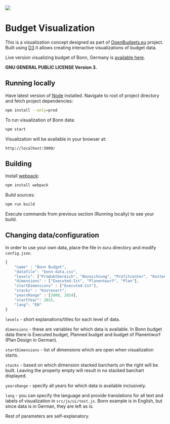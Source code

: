 <img src="https://image.ibb.co/n8gNcw/budget.png" align="center">

# Budget Visualization

This is a visualization concept designed as part of [OpenBudgets.eu](https://openbudgets.eu/) project. Built using [D3](https://d3js.org/) it allows creating interactive visualizations of budget data.

Live version visualizing budget of Bonn, Germany is [available here](https://budget-bonn.herokuapp.com/).

**GNU GENERAL PUBLIC LICENSE Version 3.**

## Running locally

Have latest version of [Node](https://nodejs.org/en/) installed. Navigate to root of project directory and fetch project dependencies:
```bash
npm install --only=prod
```
To run visualization of Bonn data:
```bash
npm start
```
Visualization will be available in your browser at:
```
http://localhost:5000/
```

## Building

Install [webpack](https://webpack.js.org/):

```bash
npm install webpack
```

Build sources:

```bash
npm run build
```
Execute commands from previous section (Running locally) to see your build.


## Changing data/configuration

In order to use your own data, place the file in `data` directory and modify `config.json`.

```js
{
	"name" : "Bonn Budget",
	"datafile": "bonn-data.csv",
	"levels": ["Produktbereich", "Bezeichnung", "Profitcenter", "Kostenart"],
	"dimensions" : ["Executed-Ist", "Planentwurf", "Plan"],
	"startDimensions" : ["Executed-Ist"],
	"stacks" : "Kostenart",
	"yearsRange" : [2008, 2024],
	"startYear": 2015,
	"lang": "EN"
}
```
`levels` - short explanations/titles for each level of data.

`dimensions` - these are variables for which data is available. In Bonn budget data there is Executed budget, Planned budget and budget of Planentwurf (Plan Design in German).

`startDimensions` - list of dimensions which are open when visualization starts.

`stacks` - based on which dimension stacked barcharts on the right will be built. Leaving the property empty will result in no stacked barchart displayed.

`yearsRange` - specify all years for which data is available inclusively.

`lang` - you can specify the language and provide translations for all text and labels of visualization in `src/js/ui/text.js`. Bonn example is in English, but since data is in German, they are left as is.

Rest of parameters are self-explanatory.
